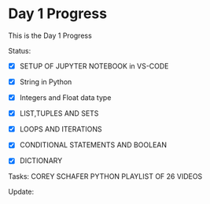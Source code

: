 # Day 1 Progress

This is the Day 1 Progress

Status:

- [X] SETUP OF JUPYTER NOTEBOOK in VS-CODE
- [X] String in Python
- [X] Integers and Float data type
- [X] LIST,TUPLES AND SETS
- [X] LOOPS AND ITERATIONS
- [X] CONDITIONAL STATEMENTS AND BOOLEAN
- [X] DICTIONARY


Tasks:
COREY SCHAFER PYTHON PLAYLIST OF 26 VIDEOS

Update:
